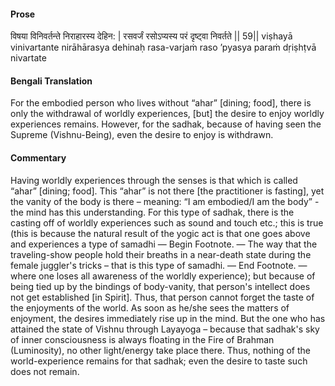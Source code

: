 #### Prose 

विषया विनिवर्तन्ते निराहारस्य देहिन: |
रसवर्जं रसोऽप्यस्य परं दृष्ट्वा निवर्तते || 59||
viṣhayā vinivartante nirāhārasya dehinaḥ
rasa-varjaṁ raso ’pyasya paraṁ dṛiṣhṭvā nivartate

 #### Bengali Translation 

For the embodied person who lives without “ahar” [dining; food], there is only the withdrawal of worldly experiences, [but] the desire to enjoy worldly experiences remains. However, for the sadhak, because of having seen the Supreme (Vishnu-Being), even the desire to enjoy is withdrawn.

 #### Commentary 

Having worldly experiences through the senses is that which is called “ahar” [dining; food]. This “ahar” is not there [the practitioner is fasting], yet the vanity of the body is there – meaning: “I am embodied/I am the body” - the mind has this understanding. For this type of sadhak, there is the casting off of worldly experiences such as sound and touch etc.; this is true (this is because the natural result of the yogic act is that one goes above and experiences a type of samadhi — Begin Footnote. — The way that the traveling-show people hold their breaths in a near-death state during the female juggler's tricks – that is this type of samadhi. — End Footnote. — where one loses all awareness of the worldly experience); but because of being tied up by the bindings of body-vanity, that person's intellect does not get established [in Spirit]. Thus, that person cannot forget the taste of the enjoyments of the world. As soon as he/she sees the matters of enjoyment, the desires immediately rise up in the mind. But the one who has attained the state of Vishnu through Layayoga – because that sadhak's sky of inner consciousness is always floating in the Fire of Brahman (Luminosity), no other light/energy take place there. Thus, nothing of the world-experience remains for that sadhak; even the desire to taste such does not remain.